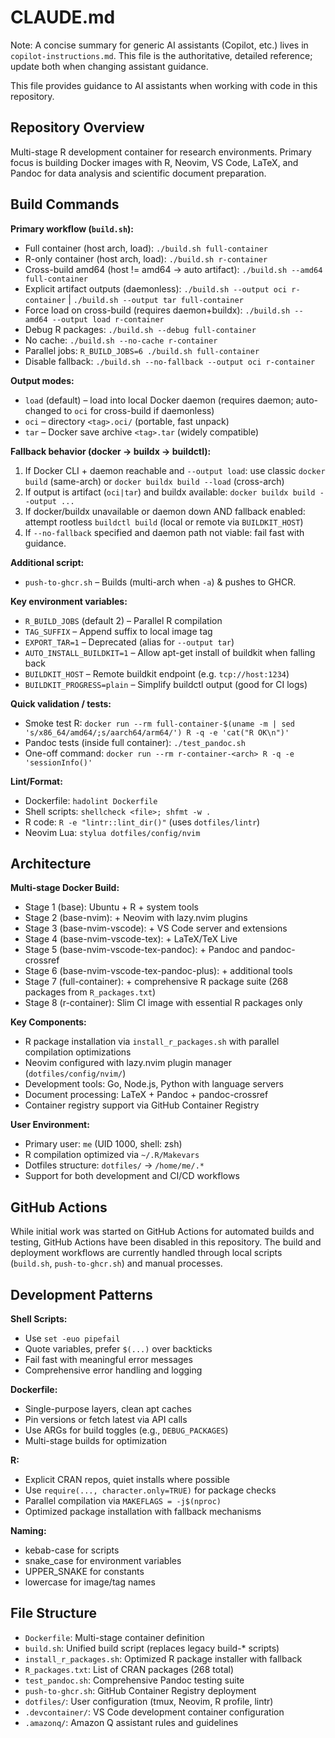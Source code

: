# CLAUDE.md

Note: A concise summary for generic AI assistants (Copilot, etc.) lives in `copilot-instructions.md`. This file is the authoritative, detailed reference; update both when changing assistant guidance.

This file provides guidance to AI assistants when working with code in this repository.

## Repository Overview

Multi-stage R development container for research environments. Primary focus is building Docker images with R, Neovim, VS Code, LaTeX, and Pandoc for data analysis and scientific document preparation.

## Build Commands

**Primary workflow (`build.sh`):**
- Full container (host arch, load): `./build.sh full-container`
- R-only container (host arch, load): `./build.sh r-container`
- Cross-build amd64 (host != amd64 -> auto artifact): `./build.sh --amd64 full-container`
- Explicit artifact outputs (daemonless): `./build.sh --output oci r-container` | `./build.sh --output tar full-container`
- Force load on cross-build (requires daemon+buildx): `./build.sh --amd64 --output load r-container`
- Debug R packages: `./build.sh --debug full-container`
- No cache: `./build.sh --no-cache r-container`
- Parallel jobs: `R_BUILD_JOBS=6 ./build.sh full-container`
- Disable fallback: `./build.sh --no-fallback --output oci r-container`

**Output modes:**
- `load` (default) – load into local Docker daemon (requires daemon; auto-changed to `oci` for cross-build if daemonless)
- `oci` – directory `<tag>.oci/` (portable, fast unpack)
- `tar` – Docker save archive `<tag>.tar` (widely compatible)

**Fallback behavior (docker → buildx → buildctl):**
1. If Docker CLI + daemon reachable and `--output load`: use classic `docker build` (same-arch) or `docker buildx build --load` (cross-arch)
2. If output is artifact (`oci|tar`) and buildx available: `docker buildx build --output ...`
3. If docker/buildx unavailable or daemon down AND fallback enabled: attempt rootless `buildctl build` (local or remote via `BUILDKIT_HOST`)
4. If `--no-fallback` specified and daemon path not viable: fail fast with guidance.

**Additional script:**
- `push-to-ghcr.sh` – Builds (multi-arch when `-a`) & pushes to GHCR.

**Key environment variables:**
- `R_BUILD_JOBS` (default 2) – Parallel R compilation
- `TAG_SUFFIX` – Append suffix to local image tag
- `EXPORT_TAR=1` – Deprecated (alias for `--output tar`)
- `AUTO_INSTALL_BUILDKIT=1` – Allow apt-get install of buildkit when falling back
- `BUILDKIT_HOST` – Remote buildkit endpoint (e.g. `tcp://host:1234`)
- `BUILDKIT_PROGRESS=plain` – Simplify buildctl output (good for CI logs)

**Quick validation / tests:**
- Smoke test R: `docker run --rm full-container-$(uname -m | sed 's/x86_64/amd64/;s/aarch64/arm64/') R -q -e 'cat("R OK\n")'`
- Pandoc tests (inside full container): `./test_pandoc.sh`
- One-off command: `docker run --rm r-container-<arch> R -q -e 'sessionInfo()'`

**Lint/Format:**
- Dockerfile: `hadolint Dockerfile`
- Shell scripts: `shellcheck <file>; shfmt -w .`
- R code: `R -e "lintr::lint_dir()"` (uses `dotfiles/lintr`)
- Neovim Lua: `stylua dotfiles/config/nvim`

## Architecture

**Multi-stage Docker Build:**
- Stage 1 (base): Ubuntu + R + system tools
- Stage 2 (base-nvim): + Neovim with lazy.nvim plugins
- Stage 3 (base-nvim-vscode): + VS Code server and extensions
- Stage 4 (base-nvim-vscode-tex): + LaTeX/TeX Live
- Stage 5 (base-nvim-vscode-tex-pandoc): + Pandoc and pandoc-crossref
- Stage 6 (base-nvim-vscode-tex-pandoc-plus): + additional tools
- Stage 7 (full-container): + comprehensive R package suite (268 packages from `R_packages.txt`)
- Stage 8 (r-container): Slim CI image with essential R packages only

**Key Components:**
- R package installation via `install_r_packages.sh` with parallel compilation optimizations
- Neovim configured with lazy.nvim plugin manager (`dotfiles/config/nvim/`)
- Development tools: Go, Node.js, Python with language servers
- Document processing: LaTeX + Pandoc + pandoc-crossref
- Container registry support via GitHub Container Registry

**User Environment:**
- Primary user: `me` (UID 1000, shell: zsh)
- R compilation optimized via `~/.R/Makevars`
- Dotfiles structure: `dotfiles/` → `/home/me/.*`
- Support for both development and CI/CD workflows

## GitHub Actions

While initial work was started on GitHub Actions for automated builds and testing, GitHub Actions have been disabled in this repository. The build and deployment workflows are currently handled through local scripts (`build.sh`, `push-to-ghcr.sh`) and manual processes.

## Development Patterns

**Shell Scripts:**
- Use `set -euo pipefail`
- Quote variables, prefer `$(...)` over backticks
- Fail fast with meaningful error messages
- Comprehensive error handling and logging

**Dockerfile:**
- Single-purpose layers, clean apt caches
- Pin versions or fetch latest via API calls
- Use ARGs for build toggles (e.g., `DEBUG_PACKAGES`)
- Multi-stage builds for optimization

**R:**
- Explicit CRAN repos, quiet installs where possible
- Use `require(..., character.only=TRUE)` for package checks
- Parallel compilation via `MAKEFLAGS = -j$(nproc)`
- Optimized package installation with fallback mechanisms

**Naming:**
- kebab-case for scripts
- snake_case for environment variables
- UPPER_SNAKE for constants
- lowercase for image/tag names

## File Structure

- `Dockerfile`: Multi-stage container definition
- `build.sh`: Unified build script (replaces legacy build-* scripts)
- `install_r_packages.sh`: Optimized R package installer with fallback
- `R_packages.txt`: List of CRAN packages (268 total)
- `test_pandoc.sh`: Comprehensive Pandoc testing suite
- `push-to-ghcr.sh`: GitHub Container Registry deployment
- `dotfiles/`: User configuration (tmux, Neovim, R profile, lintr)
- `.devcontainer/`: VS Code development container configuration
- `.amazonq/`: Amazon Q assistant rules and guidelines
